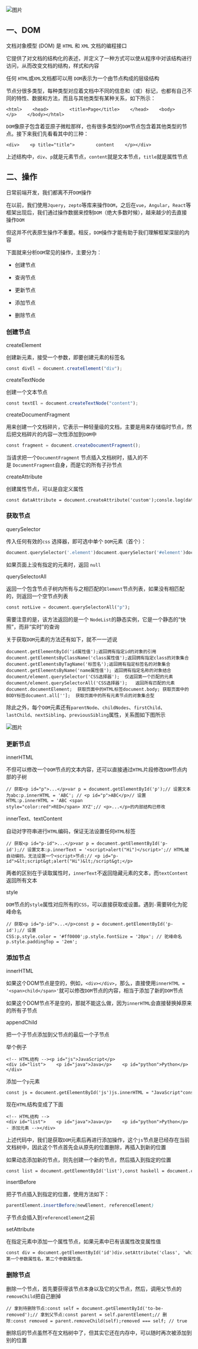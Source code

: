 ![图片](https://img-blog.csdnimg.cn/img_convert/32838aaf3979bd71dbe51f5db9bea279.png)

## 一、DOM

文档对象模型 (DOM) 是 `HTML` 和 `XML` 文档的编程接口

它提供了对文档的结构化的表述，并定义了一种方式可以使从程序中对该结构进行访问，从而改变文档的结构，样式和内容

任何 `HTML`或`XML`文档都可以用 `DOM`表示为一个由节点构成的层级结构

节点分很多类型，每种类型对应着文档中不同的信息和（或）标记，也都有自己不同的特性、数据和方法，而且与其他类型有某种关系，如下所示：

```cobol
<html>    <head>        <title>Page</title>    </head>    <body>        <p>Hello World!</p>    </body></html>
```

`DOM`像原子包含着亚原子微粒那样，也有很多类型的`DOM`节点包含着其他类型的节点。接下来我们先看看其中的三种：

```cobol
<div>    <p title="title">        content    </p></div>
```

上述结构中，`div`、`p`就是元素节点，`content`就是文本节点，`title`就是属性节点

## 二、操作

日常前端开发，我们都离不开`DOM`操作

在以前，我们使用`Jquery`，`zepto`等库来操作`DOM`，之后在`vue`，`Angular`，`React`等框架出现后，我们通过操作数据来控制`DOM`（绝大多数时候），越来越少的去直接操作`DOM`

但这并不代表原生操作不重要。相反，`DOM`操作才能有助于我们理解框架深层的内容

下面就来分析`DOM`常见的操作，主要分为：

-   创建节点
    
-   查询节点
    
-   更新节点
    
-   添加节点
    
-   删除节点
    

### 创建节点

createElement

创建新元素，接受一个参数，即要创建元素的标签名

```typescript
const divEl = document.createElement("div");
```

createTextNode

创建一个文本节点

```typescript
const textEl = document.createTextNode("content");
```

createDocumentFragment

用来创建一个文档碎片，它表示一种轻量级的文档，主要是用来存储临时节点，然后把文档碎片的内容一次性添加到`DOM`中

```typescript
const fragment = document.createDocumentFragment();
```

当请求把一个`DocumentFragment` 节点插入文档树时，插入的不是 `DocumentFragment`自身，而是它的所有子孙节点

createAttribute

创建属性节点，可以是自定义属性

```cobol
const dataAttribute = document.createAttribute('custom');consle.log(dataAttribute);
```

### 获取节点

querySelector

传入任何有效的`css` 选择器，即可选中单个 `DOM`元素（首个）：

```dart
document.querySelector('.element')document.querySelector('#element')document.querySelector('div')document.querySelector('[name="username"]')document.querySelector('div + p > span')
```

如果页面上没有指定的元素时，返回 `null`

querySelectorAll

返回一个包含节点子树内所有与之相匹配的`Element`节点列表，如果没有相匹配的，则返回一个空节点列表

```dart
const notLive = document.querySelectorAll("p");
```

需要注意的是，该方法返回的是一个 `NodeList`的静态实例，它是一个静态的“快照”，而非“实时”的查询

关于获取`DOM`元素的方法还有如下，就不一一述说

```cobol
document.getElementById('id属性值');返回拥有指定id的对象的引用document.getElementsByClassName('class属性值');返回拥有指定class的对象集合document.getElementsByTagName('标签名');返回拥有指定标签名的对象集合document.getElementsByName('name属性值'); 返回拥有指定名称的对象结合document/element.querySelector('CSS选择器');  仅返回第一个匹配的元素document/element.querySelectorAll('CSS选择器');   返回所有匹配的元素document.documentElement;  获取页面中的HTML标签document.body; 获取页面中的BODY标签document.all[''];  获取页面中的所有元素节点的对象集合型
```

除此之外，每个`DOM`元素还有`parentNode`、`childNodes`、`firstChild`、`lastChild`、`nextSibling`、`previousSibling`属性，关系图如下图所示

![图片](https://img-blog.csdnimg.cn/img_convert/62c13bf1e3fa1f49404bb8824cdc7f8e.png)

### 更新节点

innerHTML

不但可以修改一个`DOM`节点的文本内容，还可以直接通过`HTML`片段修改`DOM`节点内部的子树

```cobol
// 获取<p id="p">...</p>var p = document.getElementById('p');// 设置文本为abc:p.innerHTML = 'ABC'; // <p id="p">ABC</p>// 设置HTML:p.innerHTML = 'ABC <span style="color:red">RED</span> XYZ';// <p>...</p>的内部结构已修改
```

innerText、textContent

自动对字符串进行`HTML`编码，保证无法设置任何`HTML`标签

```cobol
// 获取<p id="p-id">...</p>var p = document.getElementById('p-id');// 设置文本:p.innerText = '<script>alert("Hi")</script>';// HTML被自动编码，无法设置一个<script>节点:// <p id="p-id">&lt;script&gt;alert("Hi")&lt;/script&gt;</p>
```

两者的区别在于读取属性时，`innerText`不返回隐藏元素的文本，而`textContent`返回所有文本

style

`DOM`节点的`style`属性对应所有的`CSS`，可以直接获取或设置。遇到`-`需要转化为驼峰命名

```cobol
// 获取<p id="p-id">...</p>const p = document.getElementById('p-id');// 设置CSS:p.style.color = '#ff0000';p.style.fontSize = '20px'; // 驼峰命名p.style.paddingTop = '2em';
```

### 添加节点

innerHTML

如果这个DOM节点是空的，例如，`<div></div>`，那么，直接使用`innerHTML = '<span>child</span>'`就可以修改`DOM`节点的内容，相当于添加了新的`DOM`节点

如果这个DOM节点不是空的，那就不能这么做，因为`innerHTML`会直接替换掉原来的所有子节点

appendChild

把一个子节点添加到父节点的最后一个子节点

举个例子

```cobol
<!-- HTML结构 --><p id="js">JavaScript</p><div id="list">    <p id="java">Java</p>    <p id="python">Python</p>    <p id="scheme">Scheme</p></div>
```

添加一个`p`元素

```cobol
const js = document.getElementById('js')js.innerHTML = "JavaScript"const list = document.getElementById('list');list.appendChild(js);
```

现在`HTML`结构变成了下面

```cobol
<!-- HTML结构 --><div id="list">    <p id="java">Java</p>    <p id="python">Python</p>    <p id="scheme">Scheme</p>    <p id="js">JavaScript</p>  <!-- 添加元素 --></div>
```

上述代码中，我们是获取`DOM`元素后再进行添加操作，这个`js`节点是已经存在当前文档树中，因此这个节点首先会从原先的位置删除，再插入到新的位置

如果动态添加新的节点，则先创建一个新的节点，然后插入到指定的位置

```cobol
const list = document.getElementById('list'),const haskell = document.createElement('p');haskell.id = 'haskell';haskell.innerText = 'Haskell';list.appendChild(haskell);
```

insertBefore

把子节点插入到指定的位置，使用方法如下：

```scss
parentElement.insertBefore(newElement, referenceElement)
```

子节点会插入到`referenceElement`之前

setAttribute

在指定元素中添加一个属性节点，如果元素中已有该属性改变属性值

```cobol
const div = document.getElementById('id')div.setAttribute('class', 'white');//第一个参数属性名，第二个参数属性值。
```

### 删除节点

删除一个节点，首先要获得该节点本身以及它的父节点，然后，调用父节点的`removeChild`把自己删掉

```cobol
// 拿到待删除节点:const self = document.getElementById('to-be-removed');// 拿到父节点:const parent = self.parentElement;// 删除:const removed = parent.removeChild(self);removed === self; // true
```

删除后的节点虽然不在文档树中了，但其实它还在内存中，可以随时再次被添加到别的位置